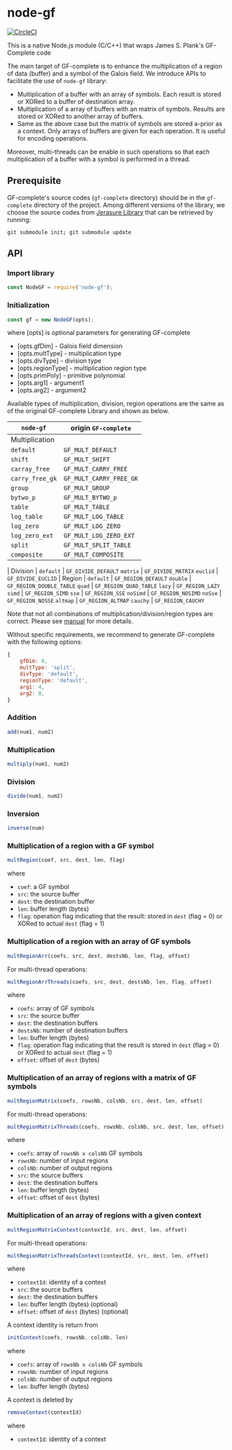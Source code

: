 # node-gf

[![CircleCI](https://circleci.com/gh/lamphamsy/node-gf.svg?style=svg)](https://circleci.com/gh/lamphamsy/node-gf)

This is a native Node.js module (C/C++) that wraps James S. Plank's GF-Complete
 code

The main target of GF-complete is to enhance the multiplication of a region
of data (buffer) and a symbol of the Galois field. We introduce APIs to
facilitate the use of `node-gf` library:

- Multiplication of a buffer with an array of symbols. Each result is
    stored or XORed to a buffer of destination array.
- Multiplication of a array of buffers with an matrix of symbols. Results are
    stored or XORed to another array of buffers.
- Same as the above case but the matrix of symbols are stored a-prior as a
    context. Only arrays of buffers are given for each operation. It is useful
    for encoding operations.

Moreover, multi-threads can be enable in such operations so that each
multiplication of a buffer with a symbol is performed in a thread.

## Prerequisite

GF-complete's source codes (`gf-complete` directory) should be in the
`gf-complete` directory of the project. Among different versions of the
library, we choose the source codes from
[Jerasure Library](http://lab.jerasure.org/jerasure/gf-complete)
that can be retrieved by running:

```
git submodule init; git submodule update
```

## API

### Import library

```javascript
const NodeGF = require('node-gf');
```

### Initialization

```javascript
const gf = new NodeGF(opts);
```

where [opts] is optional parameters for generating GF-complete

- [opts.gfDim] - Galois field dimension
- [opts.multType] - multiplication type
- [opts.divType] - division type
- [opts.regionType] - multiplication region type
- [opts.primPoly] - primitive polynomial
- [opts.arg1] - argument1
- [opts.arg2] - argument2

Available types of multiplication, division, region operations are the same as
of the original GF-complete Library and shown as below.

`node-gf` | origin `GF-complete`
---|---|
Multiplication |
`default` | `GF_MULT_DEFAULT`
`shift` | `GF_MULT_SHIFT`
`carray_free` | `GF_MULT_CARRY_FREE`
`carry_free_gk` | `GF_MULT_CARRY_FREE_GK`
`group` | `GF_MULT_GROUP`
`bytwo_p` | `GF_MULT_BYTWO_p`
`table` | `GF_MULT_TABLE`
`log_table` | `GF_MULT_LOG_TABLE`
`log_zero` | `GF_MULT_LOG_ZERO`
`log_zero_ext` | `GF_MULT_LOG_ZERO_EXT`
`split` | `GF_MULT_SPLIT_TABLE`
`composite` | `GF_MULT_COMPOSITE`
|
Division |
`default` | `GF_DIVIDE_DEFAULT`
`matrix` | `GF_DIVIDE_MATRIX`
`euclid` | `GF_DIVIDE_EUCLID`
|
Region |
`default` | `GF_REGION_DEFAULT`
`double` | `GF_REGION_DOUBLE_TABLE`
`quad` | `GF_REGION_QUAD_TABLE`
`lazy` | `GF_REGION_LAZY`
`simd` | `GF_REGION_SIMD`
`sse` | `GF_REGION_SSE`
`noSimd` | `GF_REGION_NOSIMD`
`noSse` | `GF_REGION_NOSSE`
`altmap` | `GF_REGION_ALTMAP`
`cauchy` | `GF_REGION_CAUCHY`

Note that not all combinations of multiplication/division/region types are
correct. Please see
[manual](http://lab.jerasure.org/jerasure/gf-complete/tree/9f9f005a3fda204b4e4dadb6e27fc97708aa0afb/manual)
for more details.

Without specific requirements, we recommend to generate GF-complete with the
following options:

```javascript
{
    gfDim: 8,
    multType: 'split',
    divType: 'default',
    regionType: 'default',
    arg1: 4,
    arg2: 8,
}
```

### Addition

```javascript
add(num1, num2)
```

### Multiplication

```javascript
multiply(num1, num2)
```

### Division

```javascript
divide(num1, num2)
```

### Inversion

```javascript
inverse(num)
```

### Multiplication of a region with a GF symbol

```javascript
multRegion(coef, src, dest, len, flag)
```

where

- `coef`: a GF symbol
- `src`: the source buffer
- `dest`: the destination buffer
- `len`: buffer length (bytes)
- `flag`: operation flag indicating that the result: stored in `dest`
    (flag = 0) or XORed to actual `dest` (flag = 1)

### Multiplication of a region with an array of GF symbols

```javascript
multRegionArr(coefs, src, dest, destsNb, len, flag, offset)
```

For multi-thread operations:

```javascript
multRegionArrThreads(coefs, src, dest, destsNb, len, flag, offset)
```

where

- `coefs`: array of GF symbols
- `src`: the source buffer
- `dest`: the destination buffers
- `destsNb`: number of destination buffers
- `len`: buffer length (bytes)
- `flag`: operation flag indicating that the result is stored in `dest`
    (flag = 0) or XORed to actual `dest` (flag = 1)
- `offset`: offset of `dest` (bytes)

### Multiplication of an array of regions with a matrix of GF symbols

```javascript
multRegionMatrix(coefs, rowsNb, colsNb, src, dest, len, offset)
```

For multi-thread operations:

```javascript
multRegionMatrixThreads(coefs, rowsNb, colsNb, src, dest, len, offset)
```

where

- `coefs`: array of `rowsNb x colsNb` GF symbols
- `rowsNb`: number of input regions
- `colsNb`: number of output regions
- `src`: the source buffers
- `dest`: the destination buffers
- `len`: buffer length (bytes)
- `offset`: offset of `dest` (bytes)

### Multiplication of an array of regions with a given context

```javascript
multRegionMatrixContext(contextId, src, dest, len, offset)
```

For multi-thread operations:

```javascript
multRegionMatrixThreadsContext(contextId, src, dest, len, offset)
```

where

- `contextId`: identity of a context
- `src`: the source buffers
- `dest`: the destination buffers
- `len`: buffer length (bytes) (optional)
- `offset`: offset of `dest` (bytes) (optional)

A context identity is return from

```javascript
initContext(coefs, rowsNb, colsNb, len)
```

where

- `coefs`: array of `rowsNb x colsNb` GF symbols
- `rowsNb`: number of input regions
- `colsNb`: number of output regions
- `len`: buffer length (bytes)

A context is deleted by

```javascript
removeContext(contextId)
```

where

- `contextId`: identity of a context

